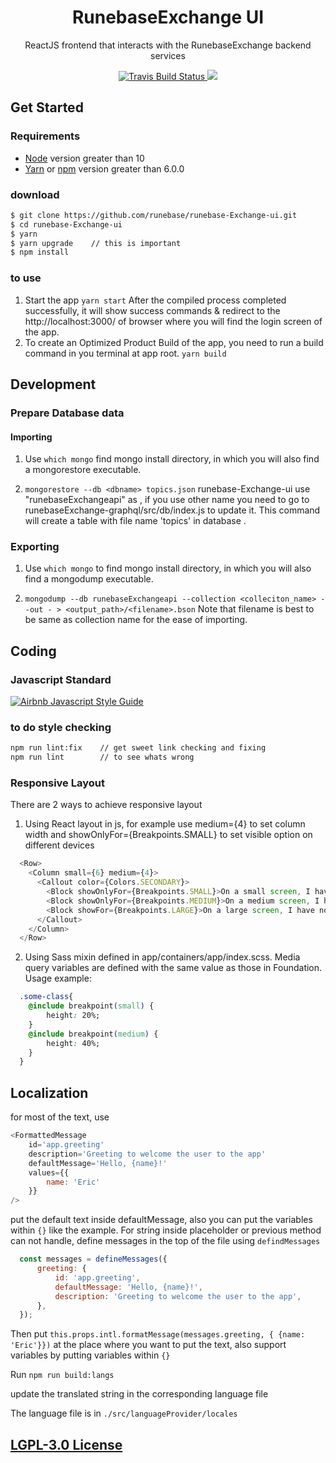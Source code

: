 <h1 align="center">
RunebaseExchange UI
</h1>
<p align="center">
ReactJS frontend that interacts with the RunebaseExchange backend services
</p>

<p align="center">
    <a href="https://travis-ci.org/runebase/runebase-Exchange-ui" target='_blank'>
      <img src="https://travis-ci.org/runebase/runebase-Exchange-ui.svg?branch=master" alt="Travis Build Status"/>
    </a>
    <a href="https://github.com/runebase/runebase-Exchange-ui/pulls">
      <img src="https://camo.githubusercontent.com/d4e0f63e9613ee474a7dfdc23c240b9795712c96/68747470733a2f2f696d672e736869656c64732e696f2f62616467652f5052732d77656c636f6d652d627269676874677265656e2e737667" />
    </a>
</p>

## Get Started

### Requirements

- [Node](https://nodejs.org/en/) version greater than 10
- [Yarn](https://yarnpkg.com/lang/en/) or [npm](https://www.npmjs.com/) version greater than 6.0.0

### download
```bash
$ git clone https://github.com/runebase/runebase-Exchange-ui.git
$ cd runebase-Exchange-ui
$ yarn
$ yarn upgrade    // this is important
$ npm install
```

### to use

1. Start the app
  `yarn start`
  After the compiled process completed successfully, it will show success commands & redirect to the http://localhost:3000/ of browser where you will find the login screen of the app.
2. To create an Optimized Product Build of the app, you need to run a build command in you terminal at app root.
  `yarn build`

## Development

### Prepare Database data

#### Importing

1. Use `which mongo` find mongo install directory, in which you will also find a mongorestore executable.

2. `mongorestore --db <dbname> topics.json`
  runebase-Exchange-ui use "runebaseExchangeapi" as <dbname>, if you use other name you need to go to runebaseExchange-graphql/src/db/index.js to update it.
  This command will create a table with file name 'topics' in database <dbname>.

### Exporting

1. Use `which mongo` to find mongo install directory, in which you will also find a mongodump executable.

2. `mongodump --db runebaseExchangeapi --collection <colleciton_name> --out - > <output_path>/<filename>.bson` Note that filename is best to be same as collection name for the ease of importing.


## Coding

### Javascript Standard

[![Airbnb Javascript Style Guide](https://camo.githubusercontent.com/546205bd8f3e039eb83c8f7f8a887238d25532d5/68747470733a2f2f7261772e6769746861636b2e636f6d2f746f6d656b77692f6a6176617363726970742f393566626638622f6261646765732f6269672e737667)](https://github.com/airbnb/javascript)

### to do style checking

```bash
npm run lint:fix    // get sweet link checking and fixing
npm run lint        // to see whats wrong
```

### Responsive Layout

There are 2 ways to achieve responsive layout

1. Using React layout in js, for example use medium={4} to set column width and showOnlyFor={Breakpoints.SMALL} to set visible option on different devices

  ```js
    <Row>
      <Column small={6} medium={4}>
        <Callout color={Colors.SECONDARY}>
          <Block showOnlyFor={Breakpoints.SMALL}>On a small screen, I have gutters!</Block>
          <Block showOnlyFor={Breakpoints.MEDIUM}>On a medium screen, I have gutters!</Block>
          <Block showFor={Breakpoints.LARGE}>On a large screen, I have no gutters!</Block>
        </Callout>
      </Column>
    </Row>
  ```

2. Using Sass mixin defined in app/containers/app/index.scss. Media query variables are defined with the same value as those in Foundation. Usage example:

  ```css
    .some-class{
      @include breakpoint(small) {
          height: 20%;
      }
      @include breakpoint(medium) {
          height: 40%;
      }
    }
  ```

## Localization

for most of the text, use

  ```js
  <FormattedMessage
      id='app.greeting'
      description='Greeting to welcome the user to the app'
      defaultMessage='Hello, {name}!'
      values={{
          name: 'Eric'
      }}
  />
```

put the default text inside defaultMessage, also you can put the variables within `{}` like the example.
For string inside placeholder or previous method can not handle, define messages in the top of the file using `defindMessages`

```js
  const messages = defineMessages({
      greeting: {
          id: 'app.greeting',
          defaultMessage: 'Hello, {name}!',
          description: 'Greeting to welcome the user to the app',
      },
  });
```

Then put `this.props.intl.formatMessage(messages.greeting, { {name: 'Eric'}})` at the place where you want to put the text, also support variables by putting variables within `{}`

Run `npm run build:langs`

update the translated string in the corresponding language file

The language file is in `./src/languageProvider/locales`

## [LGPL-3.0 License](https://github.com/runebase/runebase-Exchange-ui/blob/master/LICENSE)

